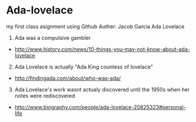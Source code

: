 # Ada-lovelace
my first class asignment using Github
Auther: Jacob Garcia
Ada Lovelace  
1) Ada was a compulsive gambler
  - http://www.history.com/news/10-things-you-may-not-know-about-ada-lovelace
2) Ada Lovelace is actually "Ada King countess of lovelace"
  - http://findingada.com/about/who-was-ada/
3) Ada Lovelace's work wasnt actualy discovered until the 1950s when her notes were rediscovered
  - http://www.biography.com/people/ada-lovelace-20825323#personal-life
